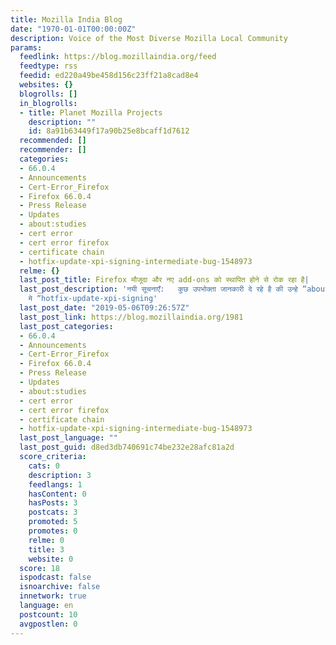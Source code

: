 ```yaml
---
title: Mozilla India Blog
date: "1970-01-01T00:00:00Z"
description: Voice of the Most Diverse Mozilla Local Community
params:
  feedlink: https://blog.mozillaindia.org/feed
  feedtype: rss
  feedid: ed220a49be458d156c23ff21a8cad8e4
  websites: {}
  blogrolls: []
  in_blogrolls:
  - title: Planet Mozilla Projects
    description: ""
    id: 8a91b63449f17a90b25e8bcaff1d7612
  recommended: []
  recommender: []
  categories:
  - 66.0.4
  - Announcements
  - Cert-Error_Firefox
  - Firefox 66.0.4
  - Press Release
  - Updates
  - about:studies
  - cert error
  - cert error firefox
  - certificate chain
  - hotfix-update-xpi-signing-intermediate-bug-1548973
  relme: {}
  last_post_title: Firefox मौजूदा और नए add-ons को स्थापित होने से रोक रहा है|
  last_post_description: 'नयी सूचनाएँ:   कुछ उपभोक्ता जानकारी दे रहे है की उन्हे “about:studies”
    मे “hotfix-update-xpi-signing'
  last_post_date: "2019-05-06T09:26:57Z"
  last_post_link: https://blog.mozillaindia.org/1981
  last_post_categories:
  - 66.0.4
  - Announcements
  - Cert-Error_Firefox
  - Firefox 66.0.4
  - Press Release
  - Updates
  - about:studies
  - cert error
  - cert error firefox
  - certificate chain
  - hotfix-update-xpi-signing-intermediate-bug-1548973
  last_post_language: ""
  last_post_guid: d8ed3db740691c74be232e28afc81a2d
  score_criteria:
    cats: 0
    description: 3
    feedlangs: 1
    hasContent: 0
    hasPosts: 3
    postcats: 3
    promoted: 5
    promotes: 0
    relme: 0
    title: 3
    website: 0
  score: 18
  ispodcast: false
  isnoarchive: false
  innetwork: true
  language: en
  postcount: 10
  avgpostlen: 0
---
```

